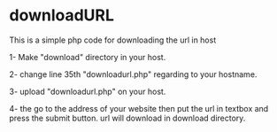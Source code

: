 # downloadURL
This is a simple php code for downloading the url in host

1- Make "download" directory in your host.

2- change line 35th  "downloadurl.php" regarding to your hostname.

3- upload "downloadurl.php" on your host.

4- the go to the address of your website then put the url in textbox and press the submit button. url will download in download directory.
